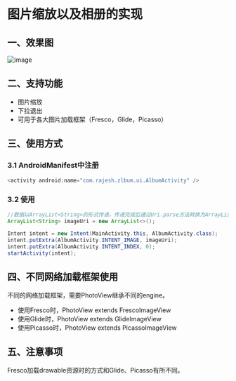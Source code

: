 # 图片缩放以及相册的实现

## 一、效果图
![image](https://raw.githubusercontent.com/zhufeng1222/Image/master/gallery/example.gif)

## 二、支持功能
- 图片缩放
- 下拉退出
- 可用于各大图片加载框架（Fresco，Glide，Picasso）

## 三、使用方式

### 3.1 AndroidManifest中注册
```java
<activity android:name="com.rajesh.zlbum.ui.AlbumActivity" />
```

### 3.2 使用
```java
//数据以ArrayList<String>的形式传递，传递完成后通过Uri.parse方法转换为ArrayList<Uri>
ArrayList<String> imageUri = new ArrayList<>();

Intent intent = new Intent(MainActivity.this, AlbumActivity.class);
intent.putExtra(AlbumActivity.INTENT_IMAGE, imageUri);
intent.putExtra(AlbumActivity.INTENT_INDEX, 0);
startActivity(intent);
```

## 四、不同网络加载框架使用
不同的网络加载框架，需要PhotoView继承不同的engine。

- 使用Fresco时，PhotoView extends FrescoImageView
- 使用Glide时，PhotoView extends GlideImageView
- 使用Picasso时，PhotoView extends PicassoImageView

## 五、注意事项
Fresco加载drawable资源时的方式和Glide、Picasso有所不同。
